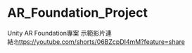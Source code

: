 # AR_Foundation_Project
 Unity AR Foundation專案
 示範影片連結:https://youtube.com/shorts/06BZcpDI4mM?feature=share
